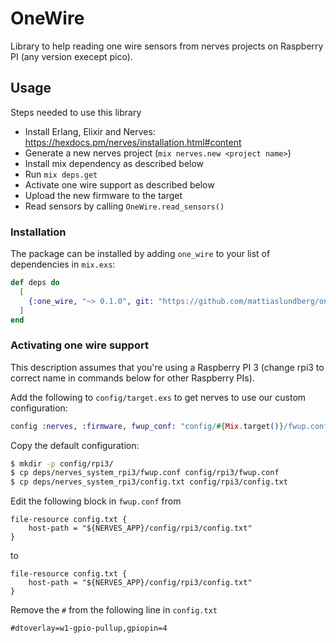 # OneWire

Library to help reading one wire sensors from nerves projects on Raspberry PI (any version execept pico).

## Usage

Steps needed to use this library

 * Install Erlang, Elixir and Nerves: https://hexdocs.pm/nerves/installation.html#content
 * Generate a new nerves project (`mix nerves.new <project name>`)
 * Install mix dependency as described below
 * Run `mix deps.get`
 * Activate one wire support as described below
 * Upload the new firmware to the target
 * Read sensors by calling `OneWire.read_sensors()`

### Installation

The package can be installed by adding `one_wire` to your list of dependencies in `mix.exs`:

```elixir
def deps do
  [
    {:one_wire, "~> 0.1.0", git: "https://github.com/mattiaslundberg/one_wire.git"}
  ]
end
```

### Activating one wire support

This description assumes that you're using a Raspberry PI 3 (change rpi3 to correct name in commands below for other Raspberry PIs).

Add the following to `config/target.exs` to get nerves to use our custom configuration: 

``` elixir
config :nerves, :firmware, fwup_conf: "config/#{Mix.target()}/fwup.conf"
```

Copy the default configuration:

``` sh
$ mkdir -p config/rpi3/
$ cp deps/nerves_system_rpi3/fwup.conf config/rpi3/fwup.conf
$ cp deps/nerves_system_rpi3/config.txt config/rpi3/config.txt
```

Edit the following block in `fwup.conf` from

```
file-resource config.txt {
    host-path = "${NERVES_APP}/config/rpi3/config.txt"
}
```

to
```
file-resource config.txt {
    host-path = "${NERVES_APP}/config/rpi3/config.txt"
}
```

Remove the `#` from the following line in `config.txt`

```
#dtoverlay=w1-gpio-pullup,gpiopin=4
```

